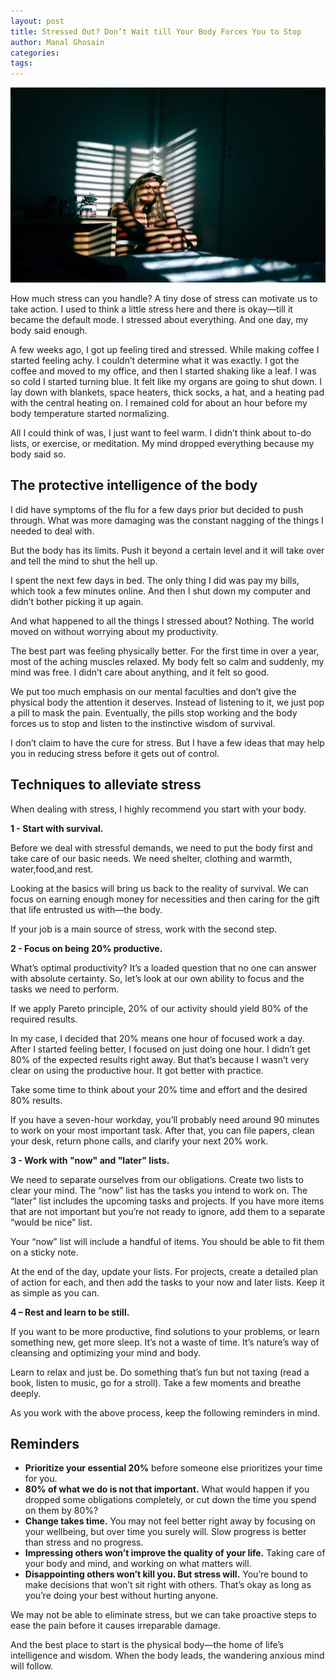 ```yaml
---
layout: post
title: Stressed Out? Don’t Wait till Your Body Forces You to Stop
author: Manal Ghosain
categories:
tags:
---
```


![Ease the pain of stress](/images/less-stress.jpg)

How much stress can you handle? A tiny dose of stress can motivate us to take action. I used to think a little stress here and there is okay—till it became the default mode. I stressed about everything. And one day, my body said enough. 

A few weeks ago, I got up feeling tired and stressed. While making coffee I started feeling achy. I couldn’t determine what it was exactly. I got the coffee and moved to my office, and then I started shaking like a leaf. I was so cold I started turning blue. It felt like my organs are going to shut down. I lay down with blankets, space heaters, thick socks, a hat, and a heating pad with the central heating on. I remained cold for about an hour before my body temperature started normalizing.

All I could think of was, I just want to feel warm. I didn’t think about to-do lists, or exercise, or meditation. My mind dropped everything because my body said so.

## The protective intelligence of the body

I did have symptoms of the flu for a few days prior but decided to push through. What was more damaging was the constant nagging of the things I needed to deal with. 

But the body has its limits. Push it beyond a certain level and it will take over and tell the mind to shut the hell up.

I spent the next few days in bed. The only thing I did was pay my bills, which took a few minutes online. And then I shut down my computer and didn’t bother picking it up again.

And what happened to all the things I stressed about? Nothing. The world moved on without worrying about my productivity.

The best part was feeling physically better. For the first time in over a year, most of the aching muscles relaxed. My body felt so calm and suddenly, my mind was free. I didn’t care about anything, and it felt so good.

We put too much emphasis on our mental faculties and don’t give the physical body the attention it deserves. Instead of listening to it, we just pop a pill to mask the pain. Eventually, the pills stop working and the body forces us to stop and listen to the instinctive wisdom of survival.

I don’t claim to have the cure for stress. But I have a few ideas that may help you in reducing stress before it gets out of control.

## Techniques to alleviate stress

When dealing with stress, I highly recommend you start with your body. 

**1 - Start with survival.**

Before we deal with stressful demands, we need to put the body first and take care of our basic needs. We need shelter, clothing and warmth, water,food,and rest.

Looking at the basics will bring us back to the reality of survival. We can focus on earning enough money for necessities and then caring for the gift that life entrusted us with—the body.

If your job is a main source of stress, work with the second step. 

**2 - Focus on being 20% productive.**

What’s optimal productivity? It’s a loaded question that no one can answer with absolute certainty. So, let’s look at our own ability to focus and the tasks we need to perform.

If we apply Pareto principle, 20% of our activity should yield 80% of the required results. 

In my case, I decided that 20% means one hour of focused work a day. After I started feeling better, I focused on just doing one hour. I didn’t get 80% of the expected results right away. But that’s because I wasn’t very clear on using the productive hour. It got better with practice.

Take some time to think about your 20% time and effort and the desired 80% results.

If you have a seven-hour workday, you’ll probably need around 90 minutes to work on your most important task. After that, you can file papers, clean your desk, return phone calls, and clarify your next 20% work. 

**3 - Work with "now" and "later" lists.**

We need to separate ourselves from our obligations. Create two lists to clear your mind. The “now” list has the tasks you intend to work on. The “later” list includes the upcoming tasks and projects. If you have more items that are not important but you’re not ready to ignore, add them to a separate “would be nice” list.

Your “now” list will include a handful of items. You should be able to fit them on a sticky note. 

At the end of the day, update your lists. For projects, create a detailed plan of action for each, and then add the tasks to your now and later lists. Keep it as simple as you can.

**4 – Rest and learn to be still.**

If you want to be more productive, find solutions to your problems, or learn something new, get more sleep. It’s not a waste of time. It’s nature’s way of cleansing and optimizing your mind and body.

Learn to relax and just be. Do something that’s fun but not taxing (read a book, listen to music, go for a stroll). Take a few moments and breathe deeply.

As you work with the above process, keep the following reminders in mind.

## Reminders

- **Prioritize your essential 20%** before someone else prioritizes your time for you.
- **80% of what we do is not that important.** What would happen if you dropped some obligations completely, or cut down the time you spend on them by 80%?
- **Change takes time.** You may not feel better right away by focusing on your wellbeing, but over time you surely will. Slow progress is better than stress and no progress.
- **Impressing others won’t improve the quality of your life.** Taking care of your body and mind, and working on what matters will. 
- **Disappointing others won’t kill you. But stress will.** You’re bound to make decisions that won’t sit right with others. That’s okay as long as you’re doing your best without hurting anyone.

We may not be able to eliminate stress, but we can take proactive steps to ease the pain before it causes irreparable damage.

And the best place to start is the physical body—the home of life’s intelligence and wisdom. When the body leads, the wandering anxious mind will follow.